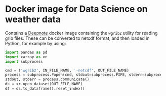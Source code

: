# Docker image for Data Science on weather data

Contains a [Deepnote](https://deepnote.com/) docker image containing the `wgrib2` utility for reading grib files. These can be converted to netcdf format, and then loaded in Python, for example by using:

```python
import pandas as pd
import xarray as xr
import subprocess

cmd = ('wgrib2', IN_FILE_NAME, '-netcdf', OUT_FILE_NAME)
process = subprocess.Popen(cmd, stdout=subprocess.PIPE, stderr=subprocess.PIPE)
stdout, stderr = process.communicate()
ds = xr.open_dataset(OUT_FILE_NAME)
df = ds.to_dataframe().reset_index()
```